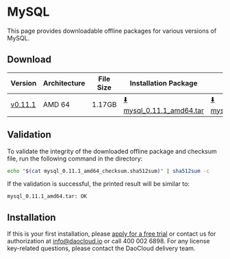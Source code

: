 # MySQL

This page provides downloadable offline packages for various versions of MySQL.

## Download

| Version                                                       | Architecture | File Size | Installation Package                                                                                                               | Checksum File | Date       |
|------------------------------------------------------------| ------------- |-------- |---------------------------------------------------------------------------------------------------------------------------------| ---------- |------------|
| [v0.11.1](../../../middleware/mysql/release-notes.md) | AMD 64 | 1.17GB | [:arrow_down: mysql_0.11.1_amd64.tar](https://qiniu-download-public.daocloud.io/DaoCloud_Enterprise/mysql_0.11.1_amd64.tar) | [:arrow_down: mysql_0.11.1_amd64_checksum.sha512sum](https://qiniu-download-public.daocloud.io/DaoCloud_Enterprise/mysql_0.11.1_amd64_checksum.sha512sum) | 2023-10-12 |

## Validation

To validate the integrity of the downloaded offline package and checksum file, run the following command in the directory:

```sh
echo "$(cat mysql_0.11.1_amd64_checksum.sha512sum)" | sha512sum -c
```

If the validation is successful, the printed result will be similar to:

```none
mysql_0.11.1_amd64.tar: OK
```

## Installation

If this is your first installation, please [apply for a free trial](../../../dce/license0.md) or contact us for authorization at info@daocloud.io or call 400 002 6898.
For any license key-related questions, please contact the DaoCloud delivery team.
